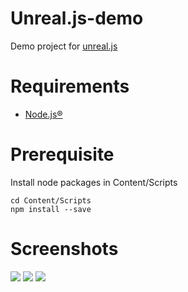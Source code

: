 # Unreal.js-demo
Demo project for [unreal.js](https://github.com/ncsoft/Unreal.js)

# Requirements
* [Node.js®](https://nodejs.org/)

# Prerequisite
Install node packages in Content/Scripts

```shell
cd Content/Scripts
npm install --save
```

# Screenshots
 ![](https://github.com/ncsoft/Unreal.js-demo/raw/master/images/Screenshot-AI.png)
 ![](https://github.com/ncsoft/Unreal.js-demo/raw/master/images/Screenshot-deeplearning.png)
 ![](https://cloud.githubusercontent.com/assets/2463571/21292585/74b4132c-c54e-11e6-97b5-62c7ef7b17a2.png)
